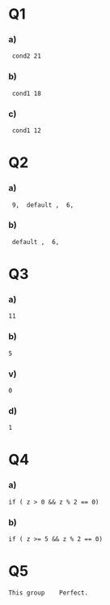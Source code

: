 # Q1
### a)
```
 cond2 21
```
### b)
```
 cond1 18
```
### c)
```
 cond1 12
```
# Q2
### a)
```
 9,  default ,  6,
```
### b)
```
 default ,  6,
```

# Q3
### a)
```
11
```
### b)
```
5
```
### v)
```
0
```
### d)
```
1
```
# Q4
### a)
```
if ( z > 0 && z % 2 == 0) 
```
### b)
```
if ( z >= 5 && z % 2 == 0)
```
# Q5
```
This group 	  Perfect. 
```
